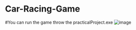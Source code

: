 # Car-Racing-Game
#You can run the game throw the practicalProject.exe
![image](https://user-images.githubusercontent.com/74410154/210791145-6517163b-3548-443b-aa54-0154cc37044b.png)

